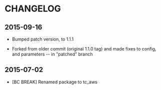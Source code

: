 # CHANGELOG

## 2015-09-16

- Bumped patch version, to 1.1.1

- Forked from older commit (original 1.1.0 tag) and made fixes to
config, and parameters -- in "patched" branch

## 2015-07-02
- [BC BREAK] Renamed package to tc_aws
